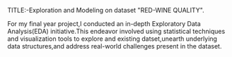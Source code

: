 
TITLE:-Exploration and Modeling on dataset "RED-WINE QUALITY".

For my final year project,I conducted an in-depth Exploratory Data Analysis(EDA) initiative.This endeavor involved using statistical techniques and visualization tools to explore and existing datset,unearth underlying data structures,and address real-world challenges present in the dataset.
